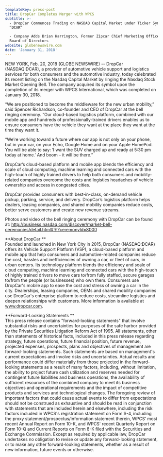 ```yaml
---
templateKey: press-post
title: DropCar Completes Merger with WPCS
subtitle: >-
  - DropCar Commences Trading on NASDAQ Capital Market under Ticker Symbol
  “DCAR”

  - Company Adds Brian Harrington, Former Zipcar Chief Marketing Officer, to
  Board of Directors
website: globenewswire.com
date: 'January 31, 2018'
---
```

NEW YORK, Feb. 20, 2018 (GLOBE NEWSWIRE) -- DropCar (NASDAQ:DCAR), a provider of automotive vehicle support and logistics services for both consumers and the automotive industry, today celebrated its recent listing on the Nasdaq Capital Market by ringing the Nasdaq Stock Market Opening Bell. The company acquired its symbol upon the completion of its merger with WPCS International, which was completed on January 30, 2018.



“We are positioned to become the middleware for the new urban mobility,” said Spencer Richardson, co-founder and CEO of DropCar at the bell ringing ceremony. “Our cloud-based logistics platform, combined with our mobile app and hundreds of professionally-trained drivers enables us to ensure consumers have the vehicle they want at the place they want at the time they want it.



“We’re working toward a future where our app is not only on your phone, but in your car, on your Echo, Google Home and on your Apple HomePod. You will be able to say: ‘I want the SUV charged up and ready at 5:30 pm today at home.’ And boom – it will be there.”



DropCar’s cloud-based platform and mobile app blends the efficiency and scale of cloud computing, machine learning and connected cars with the high-touch of highly trained drivers to help both consumers and mobility-related companies overcome the costs and logistics headaches of vehicle ownership and access in congested cities.



DropCar provides consumers with best-in-class, on-demand vehicle pickup, parking, service, and delivery. DropCar’s logistics platform helps dealers, leasing companies, and shared mobility companies reduce costs, better serve customers and create new revenue streams.



Photos and video of the bell ringing ceremony with DropCar can be found at: http://business.nasdaq.com/discover/market-bell-ceremonies/detail.html#!/!?ceremonyId=8000



**About DropCar
**\
Founded and launched in New York City in 2015, DropCar (NASDAQ:DCAR) offers its Vehicle Support Platform (VSP), a cloud-based platform and mobile app that help consumers and automotive-related companies reduce the cost, hassles and inefficiencies of owning a car, or fleet of cars, in urban centers. Its technology platform blends the efficiency and scale of cloud computing, machine learning and connected cars with the high-touch of highly trained drivers to move cars to/from fully staffed, secure garages to/from the people (or businesses) who own them. Consumers use DropCar's mobile app to ease the cost and stress of owning a car in the city. Dealerships, leasing companies, OEMs and shared mobility companies use DropCar's enterprise platform to reduce costs, streamline logistics and deepen relationships with customers. More information is available at www.dropcar.com.



**Forward-Looking Statements
**\
This press release contains "forward-looking statements" that involve substantial risks and uncertainties for purposes of the safe harbor provided by the Private Securities Litigation Reform Act of 1995. All statements, other than statements of historical facts, included in this press release regarding strategy, future operations, future financial position, future revenue, projected expenses, prospects, plans and objectives of management are forward-looking statements. Such statements are based on management's current expectations and involve risks and uncertainties. Actual results and performance could differ materially from those projected in the forward-looking statements as a result of many factors, including, without limitation, the ability to project future cash utilization and reserves needed for contingent future liabilities and business operations, the availability of sufficient resources of the combined company to meet its business objectives and operational requirements and the impact of competitive products and services and technological changes. The foregoing review of important factors that could cause actual events to differ from expectations should not be construed as exhaustive and should be read in conjunction with statements that are included herein and elsewhere, including the risk factors included in WPCS's registration statement on Form S-4, including the proxy statement/prospectus/information statement therein, WPCS' most recent Annual Report on Form 10-K, and WPCS' recent Quarterly Report on Form 10-Q and Current Reports on Form 8-K filed with the Securities and Exchange Commission. Except as required by applicable law, DropCar undertakes no obligation to revise or update any forward-looking statement, or to make any other forward-looking statements, whether as a result of new information, future events or otherwise.
